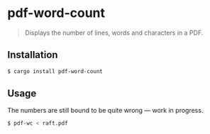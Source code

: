 # pdf-word-count

> Displays the number of lines, words and characters in a PDF.

## Installation

```bash
$ cargo install pdf-word-count
```

## Usage

The numbers are still bound to be quite wrong — work in progress.

```bash
$ pdf-wc < raft.pdf
```
